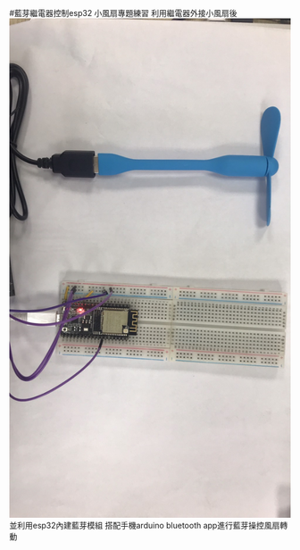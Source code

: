 #藍芽繼電器控制esp32 小風扇專題練習
利用繼電器外接小風扇後
![image](https://github.com/kevin921111/myimage.io/blob/main/S__12755005.jpg?raw=true)
並利用esp32內建藍芽模組
搭配手機arduino bluetooth app進行藍芽操控風扇轉動
